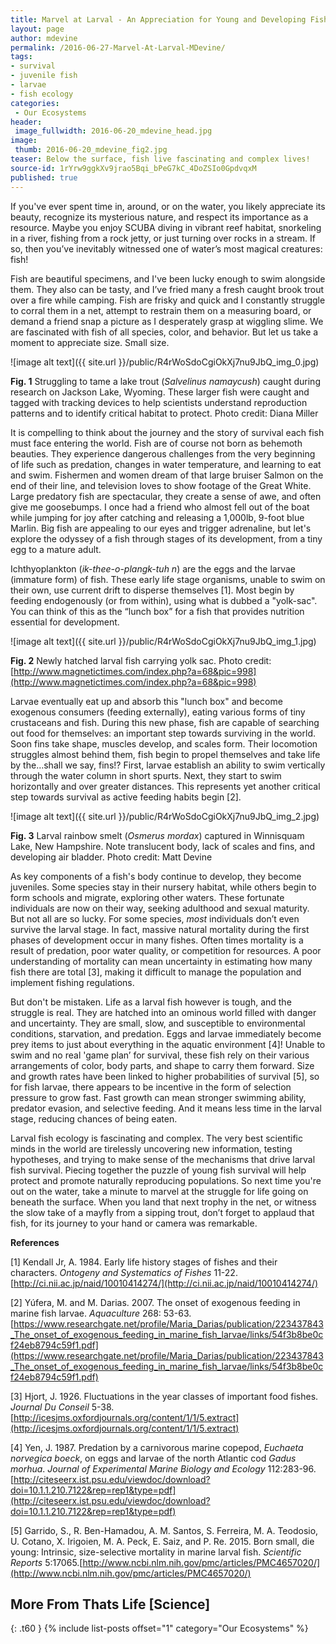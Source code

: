 ```yaml
---
title: Marvel at Larval - An Appreciation for Young and Developing Fish
layout: page
author: mdevine
permalink: /2016-06-27-Marvel-At-Larval-MDevine/
tags:
- survival
- juvenile fish
- larvae
- fish ecology
categories:
 - Our Ecosystems
header:
 image_fullwidth: 2016-06-20_mdevine_head.jpg
image:
 thumb: 2016-06-20_mdevine_fig2.jpg
teaser: Below the surface, fish live fascinating and complex lives!
source-id: 1rYrw9ggkXv9jrao5Bqi_bPeG7kC_4DoZSIo0GpdvqxM
published: true
---
```

If you've ever spent time in, around, or on the water, you likely appreciate its beauty, recognize its mysterious nature, and respect its importance as a resource. Maybe you enjoy SCUBA diving in vibrant reef habitat, snorkeling in a river, fishing from a rock jetty, or just turning over rocks in a stream. If so, then you’ve inevitably witnessed one of water’s most magical creatures: fish! 

Fish are beautiful specimens, and I've been lucky enough to swim alongside them. They also can be tasty, and I’ve fried many a fresh caught brook trout over a fire while camping. Fish are frisky and quick and I constantly struggle to corral them in a net, attempt to restrain them on a measuring board, or demand a friend snap a picture as I desperately grasp at wiggling slime. We are fascinated with fish of all species, color, and behavior. But let us take a moment to appreciate size. Small size. 

![image alt text]({{ site.url }}/public/R4rWoSdoCgiOkXj7nu9JbQ_img_0.jpg)

**Fig. 1** Struggling to tame a lake trout (*Salvelinus namaycush*) caught during research on Jackson Lake, Wyoming. These larger fish were caught and tagged with tracking devices to help scientists understand reproduction patterns and to identify critical habitat to protect. Photo credit: Diana Miller

It is compelling to think about the journey and the story of survival each fish must face entering the world. Fish are of course not born as behemoth beauties. They experience dangerous challenges from the very beginning of life such as predation, changes in water temperature, and learning to eat and swim. Fishermen and women dream of that large bruiser Salmon on the end of their line, and television loves to show footage of the Great White. Large predatory fish are spectacular, they create a sense of awe, and often give me goosebumps. I once had a friend who almost fell out of the boat while jumping for joy after catching and releasing a 1,000lb, 9-foot blue Marlin. Big fish are appealing to our eyes and trigger adrenaline, but let's explore the odyssey of a fish through stages of its development, from a tiny egg to a mature adult.

Ichthyoplankton (*ik-thee-o-plangk-tuh n*) are the eggs and the larvae (immature form) of fish. These early life stage organisms, unable to swim on their own, use current drift to disperse themselves [1].  Most begin by feeding endogenously (or from within), using what is dubbed a "yolk-sac". You can think of this as the “lunch box” for a fish that provides nutrition essential for development. 

![image alt text]({{ site.url }}/public/R4rWoSdoCgiOkXj7nu9JbQ_img_1.jpg)

**Fig. 2** Newly hatched larval fish carrying yolk sac. Photo credit: [http://www.magnetictimes.com/index.php?a=68&pic=998](http://www.magnetictimes.com/index.php?a=68&pic=998)

Larvae eventually eat up and absorb this "lunch box" and become exogenous consumers (feeding externally), eating various forms of tiny crustaceans and fish. During this new phase, fish are capable of searching out food for themselves: an important step towards surviving in the world. Soon fins take shape, muscles develop, and scales form. Their locomotion struggles almost behind them, fish begin to propel themselves and take life by the…shall we say, fins!?  First, larvae establish an ability to swim vertically through the water column in short spurts. Next, they start to swim horizontally and over greater distances. This represents yet another critical step towards survival as active feeding habits begin [2].

![image alt text]({{ site.url }}/public/R4rWoSdoCgiOkXj7nu9JbQ_img_2.jpg)

**Fig. 3** Larval rainbow smelt (*Osmerus mordax*) captured in Winnisquam Lake, New Hampshire. Note translucent body, lack of scales and fins, and developing air bladder. Photo credit: Matt Devine

As key components of a fish's body continue to develop, they become juveniles. Some species stay in their nursery habitat, while others begin to form schools and migrate, exploring other waters. These fortunate individuals are now on their way, seeking adulthood and sexual maturity. But not all are so lucky. For some species, *most* individuals don’t even survive the larval stage. In fact, massive natural mortality during the first phases of development occur in many fishes. Often times mortality is a result of predation, poor water quality, or competition for resources. A poor understanding of mortality can mean uncertainty in estimating how many fish there are total [3], making it difficult to manage the population and implement fishing regulations.

But don't be mistaken. Life as a larval fish however is tough, and the struggle is real. They are hatched into an ominous world filled with danger and uncertainty. They are small, slow, and susceptible to environmental conditions, starvation, and predation. Eggs and larvae immediately become prey items to just about everything in the aquatic environment [4]! Unable to swim and no real 'game plan’ for survival, these fish rely on their various arrangements of color, body parts, and shape to carry them forward. Size and growth rates have been linked to higher probabilities of survival [5], so for fish larvae, there appears to be incentive in the form of selection pressure to grow fast. Fast growth can mean stronger swimming ability, predator evasion, and selective feeding. And it means less time in the larval stage, reducing chances of being eaten.  

Larval fish ecology is fascinating and complex. The very best scientific minds in the world are tirelessly uncovering new information, testing hypotheses, and trying to make sense of the mechanisms that drive larval fish survival. Piecing together the puzzle of young fish survival will help protect and promote naturally reproducing populations. So next time you're out on the water, take a minute to marvel at the struggle for life going on beneath the surface. When you land that next trophy in the net, or witness the slow take of a mayfly from a sipping trout, don’t forget to applaud that fish, for its journey to your hand or camera was remarkable.    

**References**

[1] Kendall Jr, A. 1984. Early life history stages of fishes and their characters. *Ontogeny and Systematics of Fishes* 11-22.[http://ci.nii.ac.jp/naid/10010414274/](http://ci.nii.ac.jp/naid/10010414274/)

[2] Yúfera, M. and M. Darias. 2007. The onset of exogenous feeding in marine fish larvae. *Aquaculture* 268: 53-63.[https://www.researchgate.net/profile/Maria_Darias/publication/223437843_The_onset_of_exogenous_feeding_in_marine_fish_larvae/links/54f3b8be0cf24eb8794c59f1.pdf](https://www.researchgate.net/profile/Maria_Darias/publication/223437843_The_onset_of_exogenous_feeding_in_marine_fish_larvae/links/54f3b8be0cf24eb8794c59f1.pdf)

[3] Hjort, J. 1926. Fluctuations in the year classes of important food fishes. *Journal Du Conseil* 5-38. [http://icesjms.oxfordjournals.org/content/1/1/5.extract](http://icesjms.oxfordjournals.org/content/1/1/5.extract)

[4] Yen, J. 1987. Predation by a carnivorous marine copepod, *Euchaeta norvegica boeck*, on eggs and larvae of the north Atlantic cod *Gadus morhua*. *Journal of Experimental Marine Biology and Ecology* 112:283-96. [http://citeseerx.ist.psu.edu/viewdoc/download?doi=10.1.1.210.7122&rep=rep1&type=pdf](http://citeseerx.ist.psu.edu/viewdoc/download?doi=10.1.1.210.7122&rep=rep1&type=pdf)

[5] Garrido, S., R. Ben-Hamadou, A. M. Santos, S. Ferreira, M. A. Teodosio, U. Cotano, X. Irigoien, M. A. Peck, E. Saiz, and P. Re. 2015. Born small, die young: Intrinsic, size-selective mortality in marine larval fish. *Scientific Reports* 5:17065.[http://www.ncbi.nlm.nih.gov/pmc/articles/PMC4657020/](http://www.ncbi.nlm.nih.gov/pmc/articles/PMC4657020/)

## More From Thats Life [Science]
{: .t60 }
{% include list-posts offset="1" category="Our Ecosystems" %}

